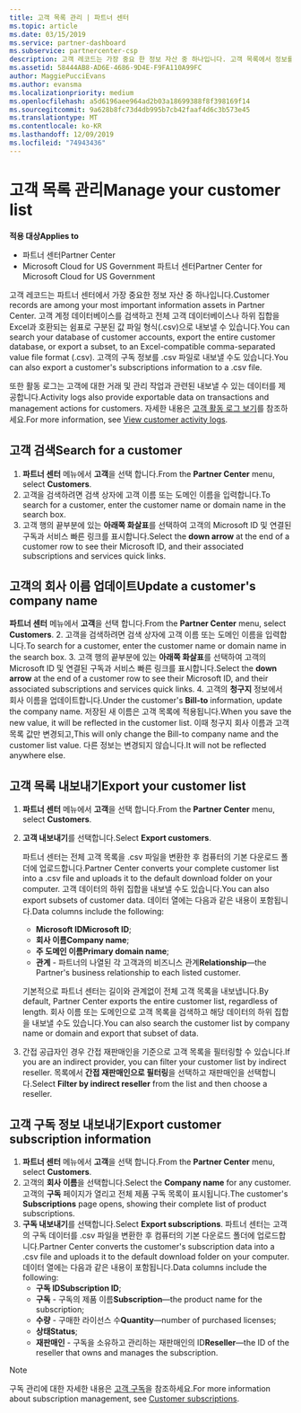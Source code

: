```yaml
---
title: 고객 목록 관리 | 파트너 센터
ms.topic: article
ms.date: 03/15/2019
ms.service: partner-dashboard
ms.subservice: partnercenter-csp
description: 고객 레코드는 가장 중요 한 정보 자산 중 하나입니다. 고객 목록에서 정보를 확인 하 고, 검색 하 고, 업데이트 하 고, 내보내는 방법에 대해 알아봅니다.
ms.assetid: 58444AB8-AD6E-4686-9D4E-F9FA110A99FC
author: MaggiePucciEvans
ms.author: evansma
ms.localizationpriority: medium
ms.openlocfilehash: a5d6196aee964ad2b03a18699388f8f398169f14
ms.sourcegitcommit: 9a628b8fc73d4db995b7cb42faaf4d6c3b573e45
ms.translationtype: MT
ms.contentlocale: ko-KR
ms.lasthandoff: 12/09/2019
ms.locfileid: "74943436"
---
```

# <a name="manage-your-customer-list"></a><span data-ttu-id="b6129-104">고객 목록 관리</span><span class="sxs-lookup"><span data-stu-id="b6129-104">Manage your customer list</span></span>

<span data-ttu-id="b6129-105">**적용 대상**</span><span class="sxs-lookup"><span data-stu-id="b6129-105">**Applies to**</span></span>

-  <span data-ttu-id="b6129-106">파트너 센터</span><span class="sxs-lookup"><span data-stu-id="b6129-106">Partner Center</span></span>
-  <span data-ttu-id="b6129-107">Microsoft Cloud for US Government 파트너 센터</span><span class="sxs-lookup"><span data-stu-id="b6129-107">Partner Center for Microsoft Cloud for US Government</span></span>


<span data-ttu-id="b6129-108">고객 레코드는 파트너 센터에서 가장 중요한 정보 자산 중 하나입니다.</span><span class="sxs-lookup"><span data-stu-id="b6129-108">Customer records are among your most important information assets in Partner Center.</span></span> <span data-ttu-id="b6129-109">고객 계정 데이터베이스를 검색하고 전체 고객 데이터베이스나 하위 집합을 Excel과 호환되는 쉼표로 구분된 값 파일 형식(.csv)으로 내보낼 수 있습니다.</span><span class="sxs-lookup"><span data-stu-id="b6129-109">You can search your database of customer accounts, export the entire customer database, or export a subset, to an Excel-compatible comma-separated value file format (.csv).</span></span> <span data-ttu-id="b6129-110">고객의 구독 정보를 .csv 파일로 내보낼 수도 있습니다.</span><span class="sxs-lookup"><span data-stu-id="b6129-110">You can also export a customer's subscriptions information to a .csv file.</span></span>

<span data-ttu-id="b6129-111">또한 활동 로그는 고객에 대한 거래 및 관리 작업과 관련된 내보낼 수 있는 데이터를 제공합니다.</span><span class="sxs-lookup"><span data-stu-id="b6129-111">Activity logs also provide exportable data on transactions and management actions for customers.</span></span> <span data-ttu-id="b6129-112">자세한 내용은 [고객 활동 로그 보기](activity-logs.md)를 참조하세요.</span><span class="sxs-lookup"><span data-stu-id="b6129-112">For more information, see [View customer activity logs](activity-logs.md).</span></span>


## <a name="search-for-a-customer"></a><span data-ttu-id="b6129-113">고객 검색</span><span class="sxs-lookup"><span data-stu-id="b6129-113">Search for a customer</span></span>

1.  <span data-ttu-id="b6129-114">**파트너 센터** 메뉴에서 **고객**을 선택 합니다.</span><span class="sxs-lookup"><span data-stu-id="b6129-114">From the **Partner Center** menu, select **Customers**.</span></span>
2.  <span data-ttu-id="b6129-115">고객을 검색하려면 검색 상자에 고객 이름 또는 도메인 이름을 입력합니다.</span><span class="sxs-lookup"><span data-stu-id="b6129-115">To search for a customer, enter the customer name or domain name in the search box.</span></span>
3.  <span data-ttu-id="b6129-116">고객 행의 끝부분에 있는 **아래쪽 화살표**를 선택하여 고객의 Microsoft ID 및 연결된 구독과 서비스 빠른 링크를 표시합니다.</span><span class="sxs-lookup"><span data-stu-id="b6129-116">Select the **down arrow** at the end of a customer row to see their Microsoft ID, and their associated subscriptions and services quick links.</span></span>

## <a name="update-a-customers-company-name"></a><span data-ttu-id="b6129-117">고객의 회사 이름 업데이트</span><span class="sxs-lookup"><span data-stu-id="b6129-117">Update a customer's company name</span></span>

<span data-ttu-id="b6129-118">**파트너 센터** 메뉴에서 **고객**을 선택 합니다.</span><span class="sxs-lookup"><span data-stu-id="b6129-118">From the **Partner Center** menu, select **Customers**.</span></span>
2.  <span data-ttu-id="b6129-119">고객을 검색하려면 검색 상자에 고객 이름 또는 도메인 이름을 입력합니다.</span><span class="sxs-lookup"><span data-stu-id="b6129-119">To search for a customer, enter the customer name or domain name in the search box.</span></span>
3.  <span data-ttu-id="b6129-120">고객 행의 끝부분에 있는 **아래쪽 화살표**를 선택하여 고객의 Microsoft ID 및 연결된 구독과 서비스 빠른 링크를 표시합니다.</span><span class="sxs-lookup"><span data-stu-id="b6129-120">Select the **down arrow** at the end of a customer row to see their Microsoft ID, and their associated subscriptions and services quick links.</span></span>
4.  <span data-ttu-id="b6129-121">고객의 **청구지** 정보에서 회사 이름을 업데이트합니다.</span><span class="sxs-lookup"><span data-stu-id="b6129-121">Under the customer's **Bill-to** information, update the company name.</span></span> <span data-ttu-id="b6129-122">저장된 새 이름은 고객 목록에 적용됩니다.</span><span class="sxs-lookup"><span data-stu-id="b6129-122">When you save the new value, it will be reflected in the customer list.</span></span> <span data-ttu-id="b6129-123">이때 청구지 회사 이름과 고객 목록 값만 변경되고,</span><span class="sxs-lookup"><span data-stu-id="b6129-123">This will only change the Bill-to company name and the customer list value.</span></span> <span data-ttu-id="b6129-124">다른 정보는 변경되지 않습니다.</span><span class="sxs-lookup"><span data-stu-id="b6129-124">It will not be reflected anywhere else.</span></span>

## <a name="export-your-customer-list"></a><span data-ttu-id="b6129-125">고객 목록 내보내기</span><span class="sxs-lookup"><span data-stu-id="b6129-125">Export your customer list</span></span>

1.  <span data-ttu-id="b6129-126">**파트너 센터** 메뉴에서 **고객**을 선택 합니다.</span><span class="sxs-lookup"><span data-stu-id="b6129-126">From the **Partner Center** menu, select **Customers**.</span></span>
2.  <span data-ttu-id="b6129-127">**고객 내보내기**를 선택합니다.</span><span class="sxs-lookup"><span data-stu-id="b6129-127">Select **Export customers**.</span></span>

    <span data-ttu-id="b6129-128">파트너 센터는 전체 고객 목록을 .csv 파일을 변환한 후 컴퓨터의 기본 다운로드 폴더에 업로드합니다.</span><span class="sxs-lookup"><span data-stu-id="b6129-128">Partner Center converts your complete customer list into a .csv file and uploads it to the default download folder on your computer.</span></span> <span data-ttu-id="b6129-129">고객 데이터의 하위 집합을 내보낼 수도 있습니다.</span><span class="sxs-lookup"><span data-stu-id="b6129-129">You can also export subsets of customer data.</span></span> <span data-ttu-id="b6129-130">데이터 열에는 다음과 같은 내용이 포함됩니다.</span><span class="sxs-lookup"><span data-stu-id="b6129-130">Data columns include the following:</span></span>

    -   <span data-ttu-id="b6129-131">**Microsoft ID**</span><span class="sxs-lookup"><span data-stu-id="b6129-131">**Microsoft ID**;</span></span>
    -   <span data-ttu-id="b6129-132">**회사 이름**</span><span class="sxs-lookup"><span data-stu-id="b6129-132">**Company name**;</span></span>
    -   <span data-ttu-id="b6129-133">**주 도메인 이름**</span><span class="sxs-lookup"><span data-stu-id="b6129-133">**Primary domain name**;</span></span>
    -   <span data-ttu-id="b6129-134">**관계** - 파트너의 나열된 각 고객과의 비즈니스 관계</span><span class="sxs-lookup"><span data-stu-id="b6129-134">**Relationship**—the Partner's business relationship to each listed customer.</span></span>

    <span data-ttu-id="b6129-135">기본적으로 파트너 센터는 길이와 관계없이 전체 고객 목록을 내보냅니다.</span><span class="sxs-lookup"><span data-stu-id="b6129-135">By default, Partner Center exports the entire customer list, regardless of length.</span></span> <span data-ttu-id="b6129-136">회사 이름 또는 도메인으로 고객 목록을 검색하고 해당 데이터의 하위 집합을 내보낼 수도 있습니다.</span><span class="sxs-lookup"><span data-stu-id="b6129-136">You can also search the customer list by company name or domain and export that subset of data.</span></span>

3.  <span data-ttu-id="b6129-137">간접 공급자인 경우 간접 재판매인을 기준으로 고객 목록을 필터링할 수 있습니다.</span><span class="sxs-lookup"><span data-stu-id="b6129-137">If you are an indirect provider, you can filter your customer list by indirect reseller.</span></span> <span data-ttu-id="b6129-138">목록에서 **간접 재판매인으로 필터링**을 선택하고 재판매인을 선택합니다.</span><span class="sxs-lookup"><span data-stu-id="b6129-138">Select **Filter by indirect reseller** from the list and then choose a reseller.</span></span>


## <a name="export-customer-subscription-information"></a><span data-ttu-id="b6129-139">고객 구독 정보 내보내기</span><span class="sxs-lookup"><span data-stu-id="b6129-139">Export customer subscription information</span></span>

1.  <span data-ttu-id="b6129-140">**파트너 센터** 메뉴에서 **고객**을 선택 합니다.</span><span class="sxs-lookup"><span data-stu-id="b6129-140">From the **Partner Center** menu, select **Customers**.</span></span>
2.  <span data-ttu-id="b6129-141">고객의 **회사 이름**을 선택합니다.</span><span class="sxs-lookup"><span data-stu-id="b6129-141">Select the **Company name** for any customer.</span></span> <span data-ttu-id="b6129-142">고객의 **구독** 페이지가 열리고 전체 제품 구독 목록이 표시됩니다.</span><span class="sxs-lookup"><span data-stu-id="b6129-142">The customer's **Subscriptions** page opens, showing their complete list of product subscriptions.</span></span>
3.  <span data-ttu-id="b6129-143">**구독 내보내기**를 선택합니다.</span><span class="sxs-lookup"><span data-stu-id="b6129-143">Select **Export subscriptions**.</span></span> <span data-ttu-id="b6129-144">파트너 센터는 고객의 구독 데이터를 .csv 파일을 변환한 후 컴퓨터의 기본 다운로드 폴더에 업로드합니다.</span><span class="sxs-lookup"><span data-stu-id="b6129-144">Partner Center converts the customer's subscription data into a .csv file and uploads it to the default download folder on your computer.</span></span> <span data-ttu-id="b6129-145">데이터 열에는 다음과 같은 내용이 포함됩니다.</span><span class="sxs-lookup"><span data-stu-id="b6129-145">Data columns include the following:</span></span>
    -   <span data-ttu-id="b6129-146">**구독 ID**</span><span class="sxs-lookup"><span data-stu-id="b6129-146">**Subscription ID**;</span></span>
    -   <span data-ttu-id="b6129-147">**구독** - 구독의 제품 이름</span><span class="sxs-lookup"><span data-stu-id="b6129-147">**Subscription**—the product name for the subscription;</span></span>
    -   <span data-ttu-id="b6129-148">**수량** - 구매한 라이선스 수</span><span class="sxs-lookup"><span data-stu-id="b6129-148">**Quantity**—number of purchased licenses;</span></span>
    -   <span data-ttu-id="b6129-149">**상태**</span><span class="sxs-lookup"><span data-stu-id="b6129-149">**Status**;</span></span>
    -   <span data-ttu-id="b6129-150">**재판매인** - 구독을 소유하고 관리하는 재판매인의 ID</span><span class="sxs-lookup"><span data-stu-id="b6129-150">**Reseller**—the ID of the reseller that owns and manages the subscription.</span></span>

> [!NOTE]  
> <span data-ttu-id="b6129-151">구독 관리에 대한 자세한 내용은 [고객 구독](customer-subscriptions.md)을 참조하세요.</span><span class="sxs-lookup"><span data-stu-id="b6129-151">For more information about subscription management, see [Customer subscriptions](customer-subscriptions.md).</span></span>

     

 

 



